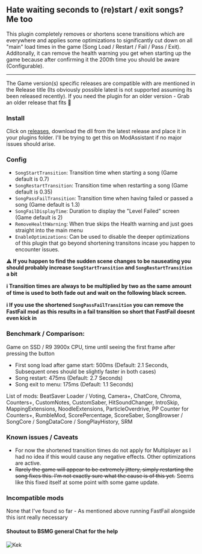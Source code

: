 ## Hate waiting seconds to (re)start / exit songs? Me too

This plugin completely removes or shortens scene transitions which are everywhere and applies some optimizations to significantly cut down on all "main" load times in the game (Song Load / Restart / Fail / Pass / Exit). Additonally, it can remove the health warning you get when starting up the game because after confirming it the 200th time you should be aware (Configurable).

---

The Game version(s) specific releases are compatible with are mentioned in the Release title (Its obviously possible latest is not supported assuming its been released recently). If you need the plugin for an older version - Grab an older release that fits 🤯

### Install

Click on [releases](https://github.com/kinsi55/CS_BeatSaber_GottaGoFast/releases), download the dll from the latest release and place it in your plugins folder. I'll be trying to get this on ModAssistant if no major issues should arise.

### Config

- `SongStartTransition`: Transition time when starting a song (Game default is 0.7)
- `SongRestartTransition`: Transition time when restarting a song (Game default is 0.35)
- `SongPassFailTransition`: Transition time when having failed or passed a song (Game default is 1.3)
- `SongFailDisplayTime`: Duration to display the "Level Failed" screen (Game default is 2)
- `RemoveHealthWarning`: When true skips the Health warning and just goes straight into the main menu
- `EnableOptimizations`: Can be used to disable the deeper optimizations of this plugin that go beyond shortening transitons incase you happen to encounter issues.

**⚠️ If you happen to find the sudden scene changes to be nauseating you should probably increase `SongStartTransition` and `SongRestartTransition` a bit**

**ℹ Transition times are always to be multiplied by two as the same amount of time is used to both fade out and wait on the following black screen.**

**ℹ If you use the shortened `SongPassFailTransition` you can remove the FastFail mod as this results in a fail transition so short that FastFail doesnt even kick in**

### Benchmark / Comparison:

Game on SSD / R9 3900x CPU, time until seeing the first frame after pressing the button

- First song load after game start: 500ms (Default: 2.1 Seconds, Subsequent ones should be slightly faster in both cases)
- Song restart: 475ms (Default: 2.7 Seconds)
- Song exit to menu: 175ms (Default: 1.1 Seconds)

List of mods: BeatSaver Loader / Voting, Camera+, ChatCore, Chroma, Counters+, CustomNotes, CustomSaber, HitSoundChanger, IntroSkip, MappingExtensions, NoodleExtensions, ParticleOverdrive, PP Counter for Counters+, RumbleMod, ScorePercentage, ScoreSaber, SongBrowser / SongCore / SongDataCore / SongPlayHistory, SRM

### Known issues / Caveats

- For now the shortened transition times do not apply for Multiplayer as I had no idea if this would cause any negative effects. Other optimizations are active.
- ~~Rarely the game will appear to be extremely jittery, simply restarting the song fixes this. I'm not exactly sure what the cause is of this yet.~~ Seems like this fixed itself at some point with some game update.

### Incompatible mods

None that I've found so far - As mentioned above running FastFail alongside this isnt really necessary

#### Shoutout to BSMG general Chat for the help

![Kek](https://i.imgur.com/eWN3UQB.png)

